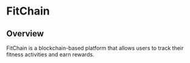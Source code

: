 # FitChain

## Overview

FitChain is a blockchain-based platform that allows users to track their fitness activities and earn rewards.
